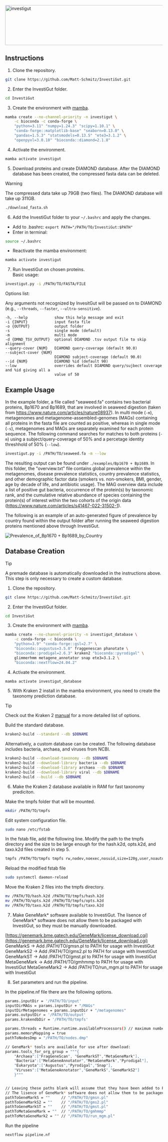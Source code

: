 <img src="https://github.com/Matt-Schmitz/InvestiGut/assets/34464190/ce6ea7aa-7ac1-4ee2-9e3a-c2de169f531e" alt="investigut" width="555" height="128"/>

## Instructions
1. Clone the repository.  
```bash
git clone https://github.com/Matt-Schmitz/InvestiGut.git
```
2. Enter the InvestiGut folder.  
```bash
cd InvestiGut
```
3. Create the environment with [mamba](https://mamba.readthedocs.io/en/latest/installation/mamba-installation.html).  
```bash
mamba create --no-channel-priority -n investigut \
    -c bioconda -c conda-forge \
    "python=3.11" "numpy=1.24.3" "scipy=1.10.1" \
    "conda-forge::matplotlib-base" "seaborn=0.13.0" \
    "pandas=1.5.3" "statsmodels=0.13.5" "ete3=3.1.2" \
    "openpyxl=3.0.10" "bioconda::diamond=2.1.8"
```
4. Activate the environment.  
```bash
mamba activate investigut
```
5. Download proteins and create DIAMOND database.  After the DIAMOND database has been created, the compressed fasta data can be deleted.

> [!WARNING]
> The compressed data take up 79GB (two files).
> The DIAMOND database will take up 311GB.

```bash
./download_fasta.sh
```
6. Add the InvestiGut folder to your `~/.bashrc` and apply the changes.  
- Add to .bashrc: `export PATH="/PATH/TO/InvestiGut:$PATH"`
- Enter in terminal:
```bash
source ~/.bashrc
```
- Reactivate the mamba environment:
```bash
mamba activate investigut
```

7. Run InvestiGut on chosen proteins.  
Basic usage:

```bash
investigut.py -i /PATH/TO/FASTA/FILE
```

  
Options list:

Any arguments not recognized by InvesitGut will be passed on to DIAMOND (e.g., `--threads`, `--faster`, `--ultra-sensitive`).
```
-h, --help            show this help message and exit
-i {INPUT}            input fasta file
-o {OUTPUT}           output folder
-s                    single mode (default)
-m                    multi mode
-d {DMND_TSV_OUTPUT}  optional DIAMOND .tsv output file to skip alignment
--query-cover {NUM}   DIAMOND query-coverage (default 90.0)
--subject-cover {NUM}
                      DIAMOND subject-coverage (default 90.0)
--id {NUM}            DIAMOND %id (default 90)
--low                 overrides default DIAMOND query/sujbect coverage and %id giving all a
                      value of 50
```
## Example Usage

In the example folder, a file called "seaweed.fa" contains two bacterial proteins, Bp1670 and Bp1689, that are involved in seaweed digestion (taken from https://www.nature.com/articles/nature08937). In multi mode (`-m`), metagenomes and metagenome-assembled-genomes (MAGs) containing all proteins in the fasta file are counted as positive, whereas in single mode (`-s`), metagenomes and MAGs are separately examined for each protein sequence. The following command searches for matches to both proteins (`-m`) using a subject/query-coverage of 50% and a percetage identity threshhold of 50% (`--low`). 
```bash
investigut.py -i /PATH/TO/seaweed.fa -m --low
```
The resulting output can be found under `./examples/Bp1670 + Bp1689`. In this folder, the "overview.txt" file contains global prevalence within the metagenomes, disease prevalence statistics, country prevalence statistics, and other demographic factor data (smokers vs. non-smokers, BMI, gender, age by decade of life, and antibiotic usage). The MAG overview data include a list of positive gut bacteria, occurrence of the protein(s) by taxonomic rank, and the cumulative relative abundance of species containing the protein(s) of interest within the two cohorts of the origin data (https://www.nature.com/articles/s41467-022-31502-1). 

The following is an example of an auto-generated figure of prevalence by country found within the output folder after running the seaweed digestion proteins mentioned above through InvestiGut.

![Prevalence_of_Bp1670 + Bp1689_by_Country](https://github.com/Matt-Schmitz/InvestiGut/assets/34464190/12cb4a4a-4cd5-47cd-af14-803e949c310c)

## Database Creation

> [!TIP]
> A premade database is automatically downloaded in the instructions above. This step is only necessary to create a custom database.

1. Clone the repository.  
```bash
git clone https://github.com/Matt-Schmitz/InvestiGut.git
```
2. Enter the InvestiGut folder.  
```bash
cd InvestiGut
```
3. Create the environment with [mamba](https://mamba.readthedocs.io/en/latest/installation/mamba-installation.html).  
```bash
mamba create --no-channel-priority -n investigut_database \
    -c conda-forge -c bioconda \
    "python=3.9" "conda-forge::gsl=2.7" \
    "bioconda::augustus=3.5.0" fraggenescan phanotate \
    "bioconda::prodigal=2.6.3" kraken2 "bioconda::pyrodigal" \
    glimmerhmm metagene_annotator snap ete3=3.1.2 \
    "bioconda::nextflow=24.04.2"
```
4. Activate the environment.  
```bash
mamba activate investigut_database
```
5. With Kraken 2 install in the mamba environment, you need to create the taxonomy prediction database.
> [!TIP]
> Check out the Kraken 2 [manual](https://github.com/DerrickWood/kraken2/wiki/Manual) for a more detailed list of options.

Build the standard database.
```bash
kraken2-build --standard --db $DBNAME
```
Alternatively, a custom database can be created. The following database includes bacteria, archaea, and viruses from NCBI.
```bash
kraken2-build --download-taxonomy --db $DBNAME
kraken2-build --download-library bacteria --db $DBNAME
kraken2-build --download-library archaea --db $DBNAME
kraken2-build --download-library viral --db $DBNAME
kraken2-build --build --db $DBNAME
```



6. Make the Kraken 2 database available in RAM for fast taxonomy prediciton.

Make the tmpfs folder that will be mounted.
```bash
mkdir /PATH/TO/tmpfs
```

Edit system configuration file.
```bash
sudo nano /etc/fstab
```

In the fstab file, add the following line. Modify the path to the tmpfs directory and the size to be large enough for the hash.k2d, opts.k2d, and taxo.k2d files created in step 5.

```bash
tmpfs /PATH/TO/tmpfs tmpfs rw,nodev,noexec,nosuid,size=120g,user,noauto 0 0
```

Reload the modified fstab file
```bash
sudo systemctl daemon-reload
```

Move the Kraken 2 files into the tmpfs directory.
```bash
mv /PATH/TO/hash.k2d /PATH/TO/tmpfs/hash.k2d
mv /PATH/TO/opts.k2d /PATH/TO/tmpfs/opts.k2d
mv /PATH/TO/taxo.k2d /PATH/TO/tmpfs/taxo.k2d
```

7. Make GeneMark* software available to InvestiGut. 
The lisence of GeneMark* software does not allow them to be packaged with InvestiGut, so they must be manually downloaded.

[https://genemark.bme.gatech.edu/GeneMark/license_download.cgi](https://genemark.bme.gatech.edu/GeneMark/license_download.cgi)
GeneMarkS     -> Add    /PATH/TO/gmsn.pl to PATH for usage with InvestiGut
GeneMarkS2    -> Add    /PATH/TO/gms2.pl to PATH for usage with InvestiGut
GeneMarkST    -> Add    /PATH/TO/gmst.pl to PATH for usage with InvestiGut
MetaGeneMark  -> Add     /PATH/TO/gmhmmp to PATH for usage with InvestiGut
MetaGeneMark2 -> Add /PATH/TO/run_mgm.pl to PATH for usage with InvestiGut

8. Set parameters and run the pipeline.

In the pipeline.nf file there are the following options.

```bash
params.inputDir = '/PATH/TO/input'
inputDirMAGs = params.inputDir + "/MAGs"
inputDirMetagenomes = params.inputDir + "/metagenomes"
params.outputDir = '/PATH/TO/output'
params.krakendbDir = '/PATH/TO/tmpfs'

params.threads = Runtime.runtime.availableProcessors() // maximum number available
params.memoryMapping = true
pathToNodesDmp = "/PATH/TO/nodes.dmp"

// GeneMark* tools are available for use after download:
params.tools_for_org_group = """{
    "Archaea":["FragGeneScan", "GeneMarkST","MetaGeneMark"], 
    "Bacteria":["MetaGeneAnnotator","MetaGeneMark","Pyrodigal"], 
    "Eukaryota":["Augustus","Pyrodigal","Snap"], 
    "Viruses":["MetaGeneAnnotator","GeneMarkS","GeneMarkS2"]
    }"""


// Leaving these paths blank will assume that they have been added to PATH
// The lisence of GeneMark* software does not allow them to be packaged with InvestiGut
pathToGeneMarkS = ""     // "/PATH/TO/gmsn.pl"
pathToGeneMarkS2 = ""    // "/PATH/TO/gms2.pl"
pathToGeneMarkST = ""    // "/PATH/TO/gmst.pl"
pathToMetaGeneMark = ""  // "/PATH/TO/gmhmmp"
pathToMetaGeneMark2 = "" // "/PATH/TO/run_mgm.pl"
```

Run the pipeline
```bash
nextflow pipeline.nf
```